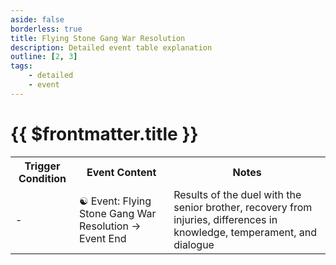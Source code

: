 ```yaml
---
aside: false
borderless: true
title: Flying Stone Gang War Resolution
description: Detailed event table explanation
outline: [2, 3]
tags:
    - detailed
    - event
---
```


# {{ $frontmatter.title }}

<Table class="timeline-table">
    <tr class="timeline-header">
        <th>Trigger Condition</th>
        <th>Event Content</th>
        <th>Notes</th>
    </tr>
	<tr>
		<td>-</td>
		<td>
			<span title="Flying Stone Gang War Resolution">☯ Event: Flying Stone Gang War Resolution → Event End </span> <br>
		</td>
		<td>Results of the duel with the senior brother, recovery from injuries, differences in knowledge, temperament, and dialogue</td>
	</tr>
</table>